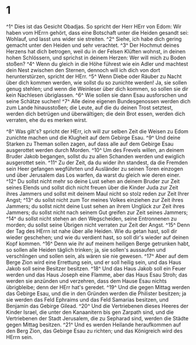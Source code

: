 # 1
^1^ Dies ist das Gesicht Obadjas. So spricht der Herr HErr von Edom: Wir haben vom HErrn gehört, dass eine Botschaft unter die Heiden gesandt sei: Wohlauf, und lasst uns wider sie streiten. ^2^ Siehe, ich habe dich gering gemacht unter den Heiden und sehr verachtet. ^3^ Der Hochmut deines Herzens hat dich betrogen, weil du in der Felsen Klüften wohnst, in deinen hohen Schlössern, und sprichst in deinem Herzen: Wer will mich zu Boden stoßen? ^4^ Wenn du gleich in die Höhe führest wie ein Adler und machtest dein Nest zwischen den Sternen, dennoch will ich dich von dort herunterstürzen, spricht der HErr. ^5^ Wenn Diebe oder Räuber zu Nacht über dich kommen werden, wie sollst du so zunichte werden! Ja, sie sollen genug stehlen; und wenn die Weinleser über dich kommen, so sollen sie dir kein Nachlesen übriglassen. ^6^ Wie sollen sie dann Esau ausforschen und seine Schätze suchen! ^7^ Alle deine eigenen Bundesgenossen werden dich zum Lande hinausstoßen; die Leute, auf die du deinen Trost setztest, werden dich betrügen und überwältigen; die dein Brot essen, werden dich verraten, ehe du es merken wirst. 

^8^ Was gilt's? spricht der HErr, ich will zur selben Zeit die Weisen zu Edom zunichte machen und die Klugheit auf dem Gebirge Esau. ^9^ Und deine Starken zu Theman sollen zagen, auf dass alle auf dem Gebirge Esau ausgerottet werden durch Morden. ^10^ Um des Frevels willen, an deinem Bruder Jakob begangen, sollst du zu allen Schanden werden und ewiglich ausgerottet sein. ^11^ Zu der Zeit, da du wider ihn standest, da die Fremden sein Heer gefangen wegführten und Ausländer zu seinen Toren einzogen und über Jerusalem das Los warfen, da warst du gleich wie deren einer. ^12^ Du sollst nicht mehr so deine Lust sehen an deinem Bruder zur Zeit seines Elends und sollst dich nicht freuen über die Kinder Juda zur Zeit ihres Jammers und sollst mit deinem Maul nicht so stolz reden zur Zeit Ihrer Angst; ^13^ du sollst nicht zum Tor meines Volkes einziehen zur Zeit ihres Jammers; du sollst nicht deine Lust sehen an ihrem Unglück zur Zeit ihres Jammers; du sollst nicht nach seinem Gut greifen zur Zeit seines Jammers; ^14^ du sollst nicht stehen an den Wegscheiden, seine Entronnenen zu morden; du sollst seine Übrigen nicht verraten zur Zeit der Angst. ^15^ Denn der Tag des HErrn ist nahe über alle Heiden. Wie du getan hast, soll dir wieder geschehen; und wie du verdient hast, so soll dir's wieder auf deinen Kopf kommen. ^16^ Denn wie ihr auf meinem heiligen Berge getrunken habt, so sollen alle Heiden täglich trinken; ja, sie sollen's aussaufen und verschlingen und sollen sein, als wären sie nie gewesen. ^17^ Aber auf dem Berge Zion wird eine Errettung sein, und er soll heilig sein, und das Haus Jakob soll seine Besitzer besitzen. ^18^ Und das Haus Jakob soll ein Feuer werden und das Haus Joseph eine Flamme, aber das Haus Esau Stroh; das werden sie anzünden und verzehren, dass dem Hause Esau nichts übrigbleibe; denn der HErr hat's geredet. ^19^ Und die gegen Mittag werden das Gebirge Esau, und die in den Gründen werden die Philister besitzen; ja sie werden das Feld Ephraims und das Feld Samarias besitzen, und Benjamin das Gebirge Gilead. ^20^ Und die Vertriebenen dieses Heeres der Kinder Israel, die unter den Kanaanitern bis gen Zarpath sind, und die Vertriebenen der Stadt Jerusalem, die zu Sepharad sind, werden die Städte gegen Mittag besitzen. ^21^ Und es werden Heilande heraufkommen auf den Berg Zion, das Gebirge Esau zu richten; und das Königreich wird des HErrn sein.